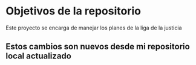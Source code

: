 # Objetivos de la repositorio

Este proyecto se encarga de manejar los planes de la liga de la justicia

## Estos cambios son nuevos desde mi repositorio local actualizado